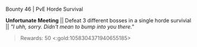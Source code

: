 Bounty 46 | PvE Horde Survival

**Unfortunate Meeting**
|| Defeat 3 different bosses in a single horde survivial ||
*"I uhh, sorry. Didn't mean to bump into you there."*
> Rewards: 50 <:gold:1058304371940655185>